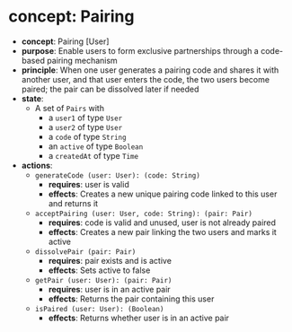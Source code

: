 # concept: Pairing

* **concept**: Pairing [User]
* **purpose**: Enable users to form exclusive partnerships through a code-based pairing mechanism
* **principle**: When one user generates a pairing code and shares it with another user, and that user enters the code, the two users become paired; the pair can be dissolved later if needed
* **state**:
  * A set of `Pairs` with
    * a `user1` of type `User`
    * a `user2` of type `User`
    * a `code` of type `String`
    * an `active` of type `Boolean`
    * a `createdAt` of type `Time`
* **actions**:
  * `generateCode (user: User): (code: String)`
    * **requires**: user is valid
    * **effects**: Creates a new unique pairing code linked to this user and returns it
  * `acceptPairing (user: User, code: String): (pair: Pair)`
    * **requires**: code is valid and unused, user is not already paired
    * **effects**: Creates a new pair linking the two users and marks it active
  * `dissolvePair (pair: Pair)`
    * **requires**: pair exists and is active
    * **effects**: Sets active to false
  * `getPair (user: User): (pair: Pair)`
    * **requires**: user is in an active pair
    * **effects**: Returns the pair containing this user
  * `isPaired (user: User): (Boolean)`
    * **effects**: Returns whether user is in an active pair

